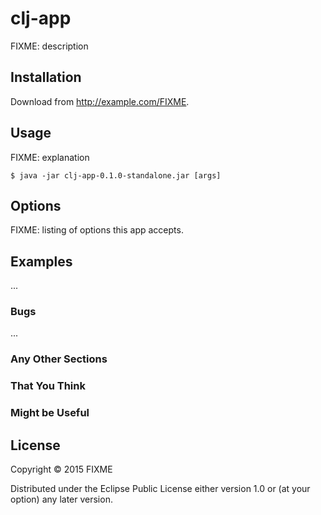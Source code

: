 # clj-app

FIXME: description

## Installation

Download from http://example.com/FIXME.

## Usage

FIXME: explanation

    $ java -jar clj-app-0.1.0-standalone.jar [args]

## Options

FIXME: listing of options this app accepts.

## Examples

...

### Bugs

...

### Any Other Sections
### That You Think
### Might be Useful

## License

Copyright © 2015 FIXME

Distributed under the Eclipse Public License either version 1.0 or (at
your option) any later version.

